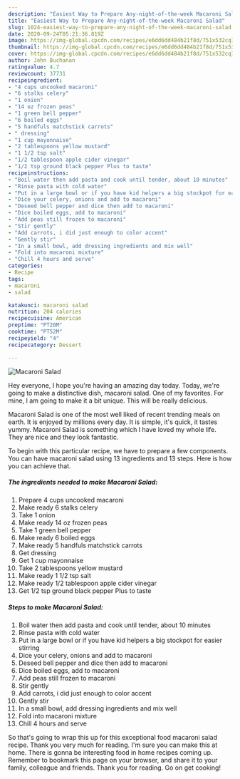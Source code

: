 ```yaml
---
description: "Easiest Way to Prepare Any-night-of-the-week Macaroni Salad"
title: "Easiest Way to Prepare Any-night-of-the-week Macaroni Salad"
slug: 1024-easiest-way-to-prepare-any-night-of-the-week-macaroni-salad
date: 2020-09-24T05:21:36.819Z
image: https://img-global.cpcdn.com/recipes/e6dd6dd484b21f8d/751x532cq70/macaroni-salad-recipe-main-photo.jpg
thumbnail: https://img-global.cpcdn.com/recipes/e6dd6dd484b21f8d/751x532cq70/macaroni-salad-recipe-main-photo.jpg
cover: https://img-global.cpcdn.com/recipes/e6dd6dd484b21f8d/751x532cq70/macaroni-salad-recipe-main-photo.jpg
author: John Buchanan
ratingvalue: 4.7
reviewcount: 37731
recipeingredient:
- "4 cups uncooked macaroni"
- "6 stalks celery"
- "1 onion"
- "14 oz frozen peas"
- "1 green bell pepper"
- "6 boiled eggs"
- "5 handfuls matchstick carrots"
- " dressing"
- "1 cup mayonnaise"
- "2 tablespoons yellow mustard"
- "1 1/2 tsp salt"
- "1/2 tablespoon apple cider vinegar"
- "1/2 tsp ground black pepper Plus to taste"
recipeinstructions:
- "Boil water then add pasta and cook until tender, about 10 minutes"
- "Rinse pasta with cold water"
- "Put in a large bowl or if you have kid helpers a big stockpot for easier stirring"
- "Dice your celery, onions and add to macaroni"
- "Deseed bell pepper and dice then add to macaroni"
- "Dice boiled eggs, add to macaroni"
- "Add peas still frozen to macaroni"
- "Stir gently"
- "Add carrots, i did just enough to color accent"
- "Gently stir"
- "In a small bowl, add dressing ingredients and mix well"
- "Fold into macaroni mixture"
- "Chill 4 hours and serve"
categories:
- Recipe
tags:
- macaroni
- salad

katakunci: macaroni salad 
nutrition: 204 calories
recipecuisine: American
preptime: "PT20M"
cooktime: "PT52M"
recipeyield: "4"
recipecategory: Dessert

---
```



![Macaroni Salad](https://img-global.cpcdn.com/recipes/e6dd6dd484b21f8d/751x532cq70/macaroni-salad-recipe-main-photo.jpg)

Hey everyone, I hope you're having an amazing day today. Today, we're going to make a distinctive dish, macaroni salad. One of my favorites. For mine, I am going to make it a bit unique. This will be really delicious.



Macaroni Salad is one of the most well liked of recent trending meals on earth. It is enjoyed by millions every day. It is simple, it's quick, it tastes yummy. Macaroni Salad is something which I have loved my whole life. They are nice and they look fantastic.


To begin with this particular recipe, we have to prepare a few components. You can have macaroni salad using 13 ingredients and 13 steps. Here is how you can achieve that.

<!--inarticleads1-->

##### The ingredients needed to make Macaroni Salad:

1. Prepare 4 cups uncooked macaroni
1. Make ready 6 stalks celery
1. Take 1 onion
1. Make ready 14 oz frozen peas
1. Take 1 green bell pepper
1. Make ready 6 boiled eggs
1. Make ready 5 handfuls matchstick carrots
1. Get  dressing
1. Get 1 cup mayonnaise
1. Take 2 tablespoons yellow mustard
1. Make ready 1 1/2 tsp salt
1. Make ready 1/2 tablespoon apple cider vinegar
1. Get 1/2 tsp ground black pepper Plus to taste




<!--inarticleads2-->

##### Steps to make Macaroni Salad:

1. Boil water then add pasta and cook until tender, about 10 minutes
1. Rinse pasta with cold water
1. Put in a large bowl or if you have kid helpers a big stockpot for easier stirring
1. Dice your celery, onions and add to macaroni
1. Deseed bell pepper and dice then add to macaroni
1. Dice boiled eggs, add to macaroni
1. Add peas still frozen to macaroni
1. Stir gently
1. Add carrots, i did just enough to color accent
1. Gently stir
1. In a small bowl, add dressing ingredients and mix well
1. Fold into macaroni mixture
1. Chill 4 hours and serve




So that's going to wrap this up for this exceptional food macaroni salad recipe. Thank you very much for reading. I'm sure you can make this at home. There is gonna be interesting food in home recipes coming up. Remember to bookmark this page on your browser, and share it to your family, colleague and friends. Thank you for reading. Go on get cooking!
